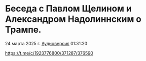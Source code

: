# Беседа с Павлом Щелином и Александром Надолиннским о Трампе.

24 марта 2025 г. [Аудиоверсия](https://rutube.ru/video/51849b177d402b5d60b0de6464d37926/) 01:31:20

https://t.me/c/1923776800/371287/376590
